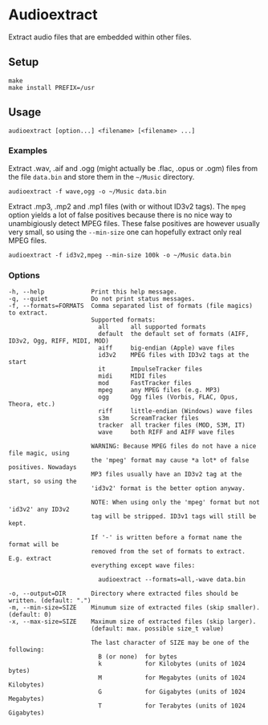 Audioextract
============

Extract audio files that are embedded within other files.

Setup
-----

	make
	make install PREFIX=/usr

Usage
-----

	audioextract [option...] <filename> [<filename> ...]

### Examples

Extract .wav, .aif and .ogg (might actually be .flac, .opus or .ogm) files from
the file `data.bin` and store them in the `~/Music` directory.

	audioextract -f wave,ogg -o ~/Music data.bin

Extract .mp3, .mp2 and .mp1 files (with or without ID3v2 tags). The `mpeg` option
yields a lot of false positives because there is no nice way to unambigiously
detect MPEG files. These false positives are however usually very small, so
using the `--min-size` one can hopefully extract only real MPEG files.

	audioextract -f id3v2,mpeg --min-size 100k -o ~/Music data.bin

### Options

	-h, --help             Print this help message.
	-q, --quiet            Do not print status messages.
	-f, --formats=FORMATS  Comma separated list of formats (file magics) to extract.
	                       Supported formats:
	                         all      all supported formats
	                         default  the default set of formats (AIFF, ID3v2, Ogg, RIFF, MIDI, MOD)
	                         aiff     big-endian (Apple) wave files
	                         id3v2    MPEG files with ID3v2 tags at the start
	                         it       ImpulseTracker files
	                         midi     MIDI files
	                         mod      FastTracker files
	                         mpeg     any MPEG files (e.g. MP3)
	                         ogg      Ogg files (Vorbis, FLAC, Opus, Theora, etc.)
	                         riff     little-endian (Windows) wave files
	                         s3m      ScreamTracker files
	                         tracker  all tracker files (MOD, S3M, IT)
	                         wave     both RIFF and AIFF wave files

	                       WARNING: Because MPEG files do not have a nice file magic, using
	                       the 'mpeg' format may cause *a lot* of false positives. Nowadays
	                       MP3 files usually have an ID3v2 tag at the start, so using the
	                       'id3v2' format is the better option anyway.

	                       NOTE: When using only the 'mpeg' format but not 'id3v2' any ID3v2
	                       tag will be stripped. ID3v1 tags will still be kept.

	                       If '-' is written before a format name the format will be
	                       removed from the set of formats to extract. E.g. extract
	                       everything except wave files:

	                         audioextract --formats=all,-wave data.bin

	-o, --output=DIR       Directory where extracted files should be written. (default: ".")
	-m, --min-size=SIZE    Minumum size of extracted files (skip smaller). (default: 0)
	-x, --max-size=SIZE    Maximum size of extracted files (skip larger).
	                       (default: max. possible size_t value)

	                       The last character of SIZE may be one of the following:
	                         B (or none)  for bytes
	                         k            for Kilobytes (units of 1024 bytes)
	                         M            for Megabytes (units of 1024 Kilobytes)
	                         G            for Gigabytes (units of 1024 Megabytes)
	                         T            for Terabytes (units of 1024 Gigabytes)
